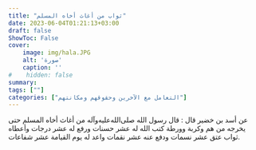 ```yaml
---
title: "ثواب من أغاث أخاه المسلم"
date: 2023-06-04T01:21:13+03:00
draft: false
ShowToc: False
cover:
    image: img/hala.JPG
    alt: 'صورة'
    caption: ''
#    hidden: false
summary: 
tags: [""]
categories: ["التعامل مع الآخرين وحقوقهم ومكانتهم"]
---
```

عن أسد بن خضير قال : قال رسول الله صلى‌الله‌عليه‌وآله من أغاث
أخاه المسلم حتى يخرجه من هم وكربة وورطة كتب الله له عشر حسنات
ورفع له عشر درجات وأعطاه ثواب عتق عشر نسمات ودفع عنه عشر
نقمات واعد له يوم القيامة عشر شفاعات.

